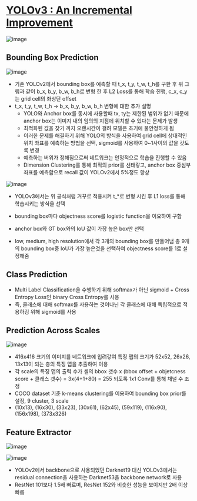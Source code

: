 # [YOLOv3 : An Incremental Improvement](https://arxiv.org/abs/1804.02767)

![image](https://user-images.githubusercontent.com/61686244/134756128-9abfe939-e392-4c0a-abce-af7aeb70e26d.png)

Bounding Box Prediction
-----------------------
![image](https://user-images.githubusercontent.com/61686244/134756209-d76640c0-6c6b-431b-9db5-541c9f52604f.png)


  * 기존 YOLOv2에서 bounding box를 예측할 때 t_x, t_y, t_w, t_h를 구한 후 위 그림과 같이 b_x, b_y, b_w, b_h로 변형 한 후 L2 Loss를 통해 학습 진행, c_x, c_y는 grid cell의 좌상단 offset
  * t_x, t_y, t_w, t_h -> b_x, b_y, b_w, b_h 변형에 대한 추가 설명
    - YOLO와 Anchor box를 동시에 사용할때 tx, ty는 제한된 범위가 없기 때문에 anchor box는 이미지 내의 임의의 지점에 위치할 수 있다는 문제가 발생
    - 최적화된 값을 찾기 까지 오랜시간이 걸려 모델은 초기에 불안정하게 됨 
    - 이러한 문제를 해결하기 위해 YOLO의 방식을 사용하여 grid cell에 상대적인 위치 좌표를 예측하는 방법을 선택, sigmoid를 사용하여 0~1사이의 값을 갖도록 변경
    - 예측하는 버위가 정해짐으로써 네트워크는 안정적으로 학습을 진행할 수 있음
    - Dimension Clustering를 통해 최적의 prior를 선태갛고, anchor box 중심부 좌표를 예측함으로 recall 값이 YOLOv2에서 5%정도 향상

![image](https://user-images.githubusercontent.com/61686244/134756398-422b4c1b-441e-44f4-b993-8aa04243c377.png)

  * YOLOv3에서는 위 공식처럼 거꾸로 적용시켜 t_*로 변형 시킨 후 L1 loss를 통해 학습시키는 방식을 선택 

  * bounding box마다 objectness score를 logistic function을 이요하여 구함
  * anchor box와 GT box와의 IoU 값이 가장 높은 box만 선택
  * low, medium, high resolution에서 각 3개의 bounding box를 만들어냄 총 9개의 bounding box중 IoU가 가장 높은것을 선택하여 objectness score를 1로 설정해줌


Class Prediction
----------------
  * Multi Label Classification을 수행하기 위해 softmax가 아닌 sigmoid + Cross Entropy Loss인 binary Cross Entropy를 사용
  * 즉, 클래스에 대해 softmax를 사용하는 것이나닌 각 클래스에 대해 독립적으로 적용하깅 위해 sigmoid를 사용

Prediction Across Scales
------------------------
![image](https://user-images.githubusercontent.com/61686244/134756625-61c9250a-ec08-412c-a56f-fbc0f5c9bda6.png)

  * 416x416 크기의 이미지를 네트워크에 입려갛여 특징 맵의 크기가 52x52, 26x26, 13x13이 되는 층의 특징 맵을 추출하여 이용
  * 각 scale의 특징 맵의 출력 수가 셀의 bbox 갯수 x (bbox offset + objetcness score + 클래스 갯수) = 3x(4+1+80) = 255 되도록 1x1 Conv를 통해 채널 수 조정 
  * COCO dataset 기준 k-means clustering를 이용하여 bounding box prior를 설정, 9 cluster, 3 scale
  * (10x13), (16x30), (33x23), (30x61), (62x45), (59x119), (116x90), (156x198), (373x326)
  
Feature Extractor
-----------------
![image](https://user-images.githubusercontent.com/61686244/134756910-24a2ec25-aeb2-409d-88bb-a3ae4f74f60e.png)

![image](https://user-images.githubusercontent.com/61686244/134756911-360b5f9f-b1f9-4217-9ed1-3852affe30c0.png)

  * YOLOv2에서 backbone으로 사용되었던 Darknet19 대신 YOLOv3에서는 residual connection을 사용하는 Darknet53을 backbone network로 사용
  * RestNet 101보다 1.5배 빠르며, ResNet 152와 비슷한 성능을 보이지만 2배 이상 빠름 





